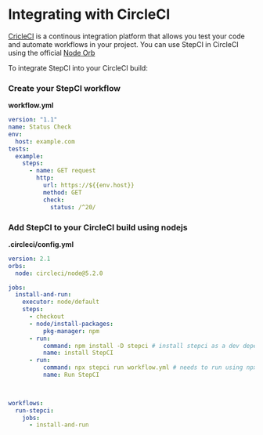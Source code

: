 # Integrating with CircleCI

[CricleCI](https://circleci.com/) is a continous integration platform that allows you test your code and automate workflows in your project. You can use StepCI in CircleCI using the official [Node Orb](https://circleci.com/developer/orbs/orb/circleci/node)

To integrate StepCI into your CircleCI build:

### Create your StepCI workflow
**workflow.yml**
```yml
version: "1.1"
name: Status Check
env:
  host: example.com
tests:
  example:
    steps:
      - name: GET request
        http:
          url: https://${{env.host}}
          method: GET
          check:
            status: /^20/
```
### Add StepCI to your CircleCI build using nodejs
**.circleci/config.yml**
```yml
version: 2.1
orbs:
  node: circleci/node@5.2.0

jobs:
  install-and-run:
    executor: node/default 
    steps:
      - checkout
      - node/install-packages:
          pkg-manager: npm
      - run:
          command: npm install -D stepci # install stepci as a dev dependency
          name: install StepCI
      - run:
          command: npx stepci run workflow.yml # needs to run using npx 
          name: Run StepCI
      


workflows:
  run-stepci: 
    jobs:
      - install-and-run
```
